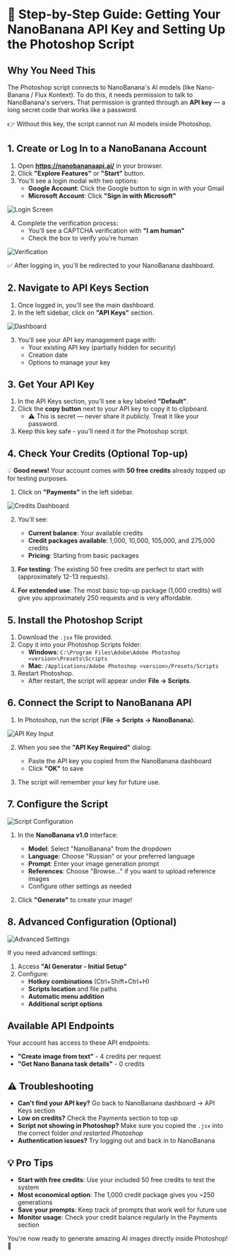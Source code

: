 # 🚀 Step-by-Step Guide: Getting Your NanoBanana API Key and Setting Up the Photoshop Script

## Why You Need This
The Photoshop script connects to NanoBanana's AI models (like Nano-Banana / Flux Kontext). To do this, it needs permission to talk to NanoBanana's servers. That permission is granted through an **API key** — a long secret code that works like a password. 

👉 Without this key, the script cannot run AI models inside Photoshop.

## 1. Create or Log In to a NanoBanana Account

1. Open **https://nanobananaapi.ai/** in your browser.
2. Click **"Explore Features"** or **"Start"** button.
3. You'll see a login modal with two options:
   - **Google Account**: Click the Google button to sign in with your Gmail
   - **Microsoft Account**: Click **"Sign in with Microsoft"**

![Login Screen](Image2.png)

4. Complete the verification process:
   - You'll see a CAPTCHA verification with **"I am human"**
   - Check the box to verify you're human

![Verification](Image3.png)

✅ After logging in, you'll be redirected to your NanoBanana dashboard.

## 2. Navigate to API Keys Section

1. Once logged in, you'll see the main dashboard.
2. In the left sidebar, click on **"API Keys"** section.

![Dashboard](Image4.png)

3. You'll see your API key management page with:
   - Your existing API key (partially hidden for security)
   - Creation date
   - Options to manage your key

## 3. Get Your API Key

1. In the API Keys section, you'll see a key labeled **"Default"**.
2. Click the **copy button** next to your API key to copy it to clipboard.
   - ⚠️ This is secret — never share it publicly. Treat it like your password.
3. Keep this key safe - you'll need it for the Photoshop script.

## 4. Check Your Credits (Optional Top-up)

💡 **Good news!** Your account comes with **50 free credits** already topped up for testing purposes.

1. Click on **"Payments"** in the left sidebar.

![Credits Dashboard](Image5.png)

2. You'll see:
   - **Current balance**: Your available credits
   - **Credit packages available**: 1,000, 10,000, 105,000, and 275,000 credits
   - **Pricing**: Starting from basic packages

3. **For testing**: The existing 50 free credits are perfect to start with (approximately 12-13 requests).
4. **For extended use**: The most basic top-up package (1,000 credits) will give you approximately 250 requests and is very affordable.

## 5. Install the Photoshop Script

1. Download the `.jsx` file provided.
2. Copy it into your Photoshop Scripts folder:
   - **Windows**: `C:\Program Files\Adobe\Adobe Photoshop <version>\Presets\Scripts`
   - **Mac**: `/Applications/Adobe Photoshop <version>/Presets/Scripts`
3. Restart Photoshop.
   - After restart, the script will appear under **File → Scripts**.

## 6. Connect the Script to NanoBanana API

1. In Photoshop, run the script (**File → Scripts → NanoBanana**).

![API Key Input](Image7.png)

2. When you see the **"API Key Required"** dialog:
   - Paste the API key you copied from the NanoBanana dashboard
   - Click **"OK"** to save

3. The script will remember your key for future use.

## 7. Configure the Script

![Script Configuration](Image8.png)

1. In the **NanoBanana v1.0** interface:
   - **Model**: Select "NanoBanana" from the dropdown
   - **Language**: Choose "Russian" or your preferred language
   - **Prompt**: Enter your image generation prompt
   - **References**: Choose "Browse..." if you want to upload reference images
   - Configure other settings as needed

2. Click **"Generate"** to create your image!

## 8. Advanced Configuration (Optional)

![Advanced Settings](Image6.png)

If you need advanced settings:
1. Access **"AI Generator - Initial Setup"**
2. Configure:
   - **Hotkey combinations** (Ctrl+Shift+Ctrl+H)
   - **Scripts location** and file paths
   - **Automatic menu addition**
   - **Additional script options**

## Available API Endpoints

Your account has access to these API endpoints:
- **"Create image from text"** - 4 credits per request
- **"Get Nano Banana task details"** - 0 credits

## ⚠️ Troubleshooting

* **Can't find your API key?** Go back to NanoBanana dashboard → API Keys section
* **Low on credits?** Check the Payments section to top up
* **Script not showing in Photoshop?** Make sure you copied the `.jsx` into the correct folder *and restarted Photoshop*
* **Authentication issues?** Try logging out and back in to NanoBanana

## 💡 Pro Tips

- **Start with free credits**: Use your included 50 free credits to test the system
- **Most economical option**: The 1,000 credit package gives you ~250 generations
- **Save your prompts**: Keep track of prompts that work well for future use
- **Monitor usage**: Check your credit balance regularly in the Payments section

You're now ready to generate amazing AI images directly inside Photoshop! 🎉